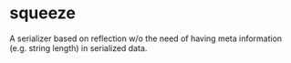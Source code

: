 # squeeze
A serializer based on reflection w/o the need of having meta information (e.g. string length) in serialized data.

